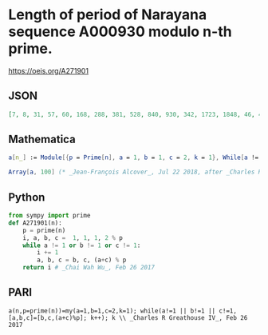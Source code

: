 # Length of period of Narayana sequence A000930 modulo n\-th prime\.
https://oeis.org/A271901
## JSON
```JSON
[7, 8, 31, 57, 60, 168, 288, 381, 528, 840, 930, 342, 1723, 1848, 46, 468, 3541, 1240, 33, 5113, 2664, 6240, 3444, 7920, 3169, 10303, 10713, 11557, 11991, 991, 2016, 130, 6256, 1610, 148, 22800, 24807, 26733, 4648, 172, 10680, 32760, 36673, 37443, 2156, 3960, 481, 12432, 226, 26220, 54523, 8160, 9680, 63000]
```
## Mathematica
```Mathematica
a[n_] := Module[{p = Prime[n], a = 1, b = 1, c = 2, k = 1}, While[a != 1 || b != 1 || c != 1, {a, b, c} = {b, c, Mod[a + c, p]}; k++]; k];
```
```Mathematica
Array[a, 100] (* _Jean-François Alcover_, Jul 22 2018, after _Charles R Greathouse IV_ *)
```
## Python
```Python
from sympy import prime
def A271901(n):
    p = prime(n)
    i, a, b, c =  1, 1, 1, 2 % p
    while a != 1 or b != 1 or c != 1:
        i += 1
        a, b, c = b, c, (a+c) % p
    return i # _Chai Wah Wu_, Feb 26 2017
```
## PARI
```PARI
a(n,p=prime(n))=my(a=1,b=1,c=2,k=1); while(a!=1 || b!=1 || c!=1, [a,b,c]=[b,c,(a+c)%p]; k++); k \\ _Charles R Greathouse IV_, Feb 26 2017
```
